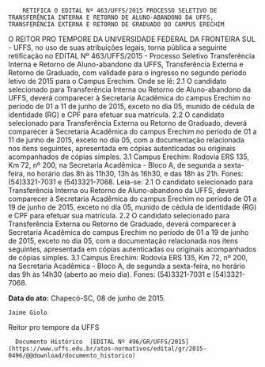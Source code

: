         RETIFICA O EDITAL Nº 463/UFFS/2015 PROCESSO SELETIVO DE TRANSFERÊNCIA INTERNA E RETORNO DE ALUNO-ABANDONO DA UFFS, TRANSFERÊNCIA EXTERNA E RETORNO DE GRADUADO DO CAMPUS ERECHIM  

O REITOR PRO TEMPORE DA UNIVERSIDADE FEDERAL DA FRONTEIRA SUL - UFFS, no uso de suas atribuições legais, torna pública a seguinte retificação no EDITAL Nº 463/UFFS/2015 - Processo Seletivo Transferência Interna e Retorno de Aluno-abandono da UFFS, Transferência Externa e Retorno de Graduado, com validade para o ingresso no segundo período letivo de 2015 para o Campus Erechim. Onde se lê: 2.1 O candidato selecionado para Transferência Interna ou Retorno de Aluno-abandono da UFFS, deverá comparecer à Secretaria Acadêmica do campus Erechim no período de 01 a 11 de junho de 2015, exceto no dia 05, munido de cédula de identidade (RG) e CPF para efetuar sua matrícula. 2.2 O candidato selecionado para Transferência Externa ou Retorno de Graduado, deverá comparecer à Secretaria Acadêmica do campus Erechim no período de 01 a 11 de junho de 2015, exceto no dia 05, com a documentação relacionada nos itens seguintes, apresentada em cópias autenticadas ou originais acompanhados de cópias simples. 3.1 Campus Erechim: Rodovia ERS 135, Km 72, nº 200, na Secretaria Acadêmica - Bloco A, de segunda a sexta-feira, no horário das 8h às 11h30, 13h às 16h30, e das 18h às 21h. Fones: (54)3321-7031 e (54)3321-7068. Leia-se: 2.1 O candidato selecionado para Transferência Interna ou Retorno de Aluno-abandono da UFFS, deverá comparecer à Secretaria Acadêmica do campus Erechim no período de 01 a 19 de junho de 2015, exceto no dia 05, munido de cédula de identidade (RG) e CPF para efetuar sua matrícula. 2.2 O candidato selecionado para Transferência Externa ou Retorno de Graduado, deverá comparecer à Secretaria Acadêmica do campus Erechim no período de 01 a 19 de junho de 2015, exceto no dia 05, com a documentação relacionada nos itens seguintes, apresentada em cópias autenticadas ou originais acompanhados de cópias simples. 3.1 Campus Erechim: Rodovia ERS 135, Km 72, nº 200, na Secretaria Acadêmica - Bloco A, de segunda a sexta-feira, no horário das 9h às 14h30 (aberto ao meio dia). Fones: (54)3321-7031 e (54)3321-7068.

   **Data do ato:** Chapecó-SC, 08 de junho de 2015.   
 

    Jaime Giolo   
 Reitor pro tempore da UFFS 

      Documento Histórico  [EDITAL Nº 496/GR/UFFS/2015](https://www.uffs.edu.br/atos-normativos/edital/gr/2015-0496/@@download/documento_historico)     
      